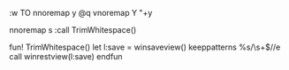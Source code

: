 :w TO
nnoremap <leader>y @q
vnoremap Y "+y

nnoremap <leader>s :call TrimWhitespace()<cr>

fun! TrimWhitespace()
    let l:save = winsaveview()
    keeppatterns %s/\s\+$//e
    call winrestview(l:save)
endfun



